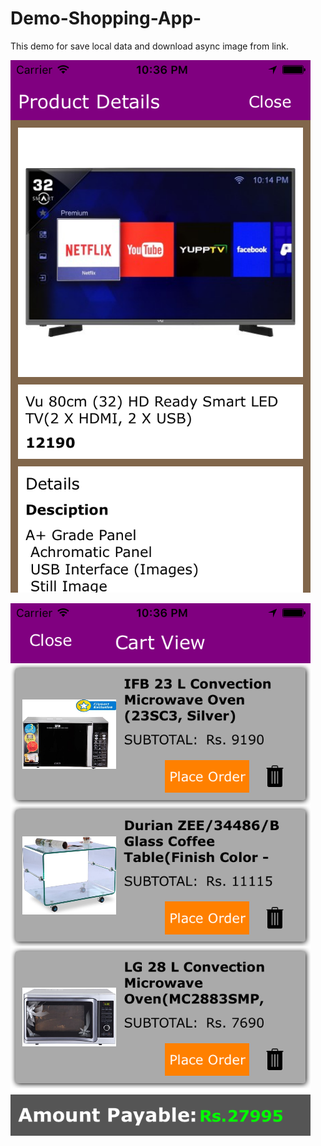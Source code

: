 # Demo-Shopping-App-
This demo for save local data and download async image from link.

![](https://github.com/ANSCoder/Demo-Shopping-App-/blob/master/Images/dash.png)

![](https://github.com/ANSCoder/Demo-Shopping-App-/blob/master/Images/cart.png)
